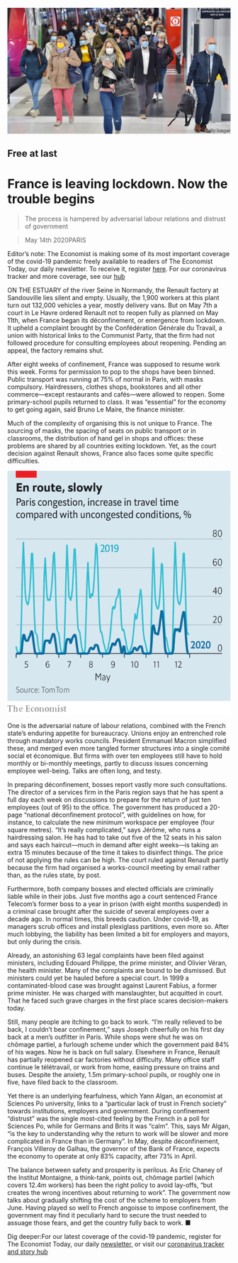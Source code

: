 ![](./images/20200516_EUP001.jpg)

## Free at last

# France is leaving lockdown. Now the trouble begins

> The process is hampered by adversarial labour relations and distrust of government

> May 14th 2020PARIS

Editor’s note: The Economist is making some of its most important coverage of the covid-19 pandemic freely available to readers of The Economist Today, our daily newsletter. To receive it, register [here](https://www.economist.com//newslettersignup). For our coronavirus tracker and more coverage, see our [hub](https://www.economist.com//coronavirus)

ON THE ESTUARY of the river Seine in Normandy, the Renault factory at Sandouville lies silent and empty. Usually, the 1,900 workers at this plant turn out 132,000 vehicles a year, mostly delivery vans. But on May 7th a court in Le Havre ordered Renault not to reopen fully as planned on May 11th, when France began its déconfinement, or emergence from lockdown. It upheld a complaint brought by the Confédération Générale du Travail, a union with historical links to the Communist Party, that the firm had not followed procedure for consulting employees about reopening. Pending an appeal, the factory remains shut.

After eight weeks of confinement, France was supposed to resume work this week. Forms for permission to pop to the shops have been binned. Public transport was running at 75% of normal in Paris, with masks compulsory. Hairdressers, clothes shops, bookstores and all other commerce—except restaurants and cafés—were allowed to reopen. Some primary-school pupils returned to class. It was “essential” for the economy to get going again, said Bruno Le Maire, the finance minister.

Much of the complexity of organising this is not unique to France. The sourcing of masks, the spacing of seats on public transport or in classrooms, the distribution of hand gel in shops and offices: these problems are shared by all countries exiting lockdown. Yet, as the court decision against Renault shows, France also faces some quite specific difficulties.

![](./images/20200516_EUC597.png)

One is the adversarial nature of labour relations, combined with the French state’s enduring appetite for bureaucracy. Unions enjoy an entrenched role through mandatory works councils. President Emmanuel Macron simplified these, and merged even more tangled former structures into a single comité social et économique. But firms with over ten employees still have to hold monthly or bi-monthly meetings, partly to discuss issues concerning employee well-being. Talks are often long, and testy.

In preparing déconfinement, bosses report vastly more such consultations. The director of a services firm in the Paris region says that he has spent a full day each week on discussions to prepare for the return of just ten employees (out of 95) to the office. The government has produced a 20-page “national déconfinement protocol”, with guidelines on how, for instance, to calculate the new minimum workspace per employee (four square metres). “It’s really complicated,” says Jérôme, who runs a hairdressing salon. He has had to take out five of the 12 seats in his salon and says each haircut—much in demand after eight weeks—is taking an extra 15 minutes because of the time it takes to disinfect things. The price of not applying the rules can be high. The court ruled against Renault partly because the firm had organised a works-council meeting by email rather than, as the rules state, by post.

Furthermore, both company bosses and elected officials are criminally liable while in their jobs. Just five months ago a court sentenced France Telecom’s former boss to a year in prison (with eight months suspended) in a criminal case brought after the suicide of several employees over a decade ago. In normal times, this breeds caution. Under covid-19, as managers scrub offices and install plexiglass partitions, even more so. After much lobbying, the liability has been limited a bit for employers and mayors, but only during the crisis.

Already, an astonishing 63 legal complaints have been filed against ministers, including Edouard Philippe, the prime minister, and Olivier Véran, the health minister. Many of the complaints are bound to be dismissed. But ministers could yet be hauled before a special court. In 1999 a contaminated-blood case was brought against Laurent Fabius, a former prime minister. He was charged with manslaughter, but acquitted in court. That he faced such grave charges in the first place scares decision-makers today.

Still, many people are itching to go back to work. “I’m really relieved to be back, I couldn’t bear confinement,” says Joseph cheerfully on his first day back at a men’s outfitter in Paris. While shops were shut he was on chômage partiel, a furlough scheme under which the government paid 84% of his wages. Now he is back on full salary. Elsewhere in France, Renault has partially reopened car factories without difficulty. Many office staff continue le télétravail, or work from home, easing pressure on trains and buses. Despite the anxiety, 1.5m primary-school pupils, or roughly one in five, have filed back to the classroom.

Yet there is an underlying fearfulness, which Yann Algan, an economist at Sciences Po university, links to a “particular lack of trust in French society” towards institutions, employers and government. During confinement “distrust” was the single most-cited feeling by the French in a poll for Sciences Po, while for Germans and Brits it was “calm”. This, says Mr Algan, “is the key to understanding why the return to work will be slower and more complicated in France than in Germany”. In May, despite déconfinement, François Villeroy de Galhau, the governor of the Bank of France, expects the economy to operate at only 83% capacity, after 73% in April.

The balance between safety and prosperity is perilous. As Eric Chaney of the Institut Montaigne, a think-tank, points out, chômage partiel (which covers 12.4m workers) has been the right policy to avoid lay-offs, “but creates the wrong incentives about returning to work”. The government now talks about gradually shifting the cost of the scheme to employers from June. Having played so well to French angoisse to impose confinement, the government may find it peculiarly hard to secure the trust needed to assuage those fears, and get the country fully back to work. ■

Dig deeper:For our latest coverage of the covid-19 pandemic, register for The Economist Today, our daily [newsletter](https://www.economist.com//newslettersignup), or visit our [coronavirus tracker and story hub](https://www.economist.com//coronavirus)